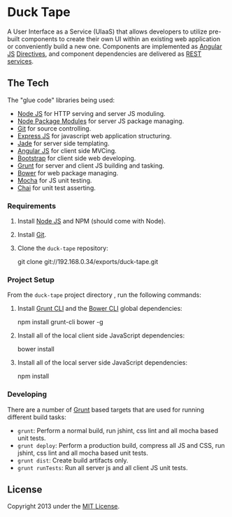 # Duck Tape

 A User Interface as a Service (UIaaS) that allows developers to utilize pre-built components to create their own UI within an
 existing web application or conveniently build a new one. Components are implemented
 as [Angular JS](http://angularjs.org/) [Directives](http://docs.angularjs.org/guide/directive),
 and component dependencies are delivered as [REST services](http://www.vinaysahni.com/best-practices-for-a-pragmatic-restful-api).

## The Tech

The "glue code" libraries being used:

* [Node JS](http://nodejs.org/) for HTTP serving and server JS moduling.
* [Node Package Modules](https://npmjs.org/) for server JS package managing.
* [Git](http://git-scm.com/) for source controlling.
* [Express JS](http://www.expressjs.com/) for javascript web application structuring.
* [Jade](http://www.jade-lang.com/) for server side templating.
* [Angular JS](http://angularjs.org/) for client side MVCing.
* [Bootstrap](http://twitter.github.com/bootstrap/) for client side web developing.
* [Grunt](http://www.gruntjs.com/) for server and client JS building and tasking.
* [Bower](http://bower.io/) for web package managing.
* [Mocha](http://visionmedia.github.io/mocha/) for JS unit testing.
* [Chai](http://chaijs.com/) for unit test asserting.

### Requirements

1) Install [Node JS](http://nodejs.org/) and NPM (should come with Node).

2) Install [Git](http://git-scm.com/).

3) Clone the `duck-tape` repository:

    git clone git://192.168.0.34/exports/duck-tape.git

### Project Setup

From the `duck-tape` project directory , run the following commands:

1) Install [Grunt CLI](https://github.com/gruntjs/grunt-cli) and the [Bower CLI](http://sindresorhus.com/bower-components/) global dependencies:

	npm install grunt-cli bower -g

2) Install all of the local client side JavaScript dependencies:

	bower install

3) Install all of the local server side JavaScript dependencies:

	npm install

### Developing

There are a number of [Grunt](http://www.gruntjs.com/) based targets that are used for running different build tasks:

* `grunt`: Perform a normal build, run jshint, css lint and all mocha based unit tests.
* `grunt deploy`: Perform a production build, compress all JS and CSS, run jshint, css lint and all mocha based unit tests.
* `grunt dist`: Create build artifacts only.
* `grunt runTests`: Run all server js and all client JS unit tests.

## License
Copyright 2013 under the [MIT License](LICENSE).
